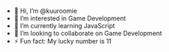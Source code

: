 - 👋 Hi, I’m @kuuroomie
- 👀 I’m interested in Game Development
- 🌱 I’m currently learning JavaScript
- 💞️ I’m looking to collaborate on Game Development
- ⚡ Fun fact: My lucky number is 11

<!---
kuuroomie/kuuroomie is a ✨ special ✨ repository because its `README.md` (this file) appears on your GitHub profile.
You can click the Preview link to take a look at your changes.
--->
